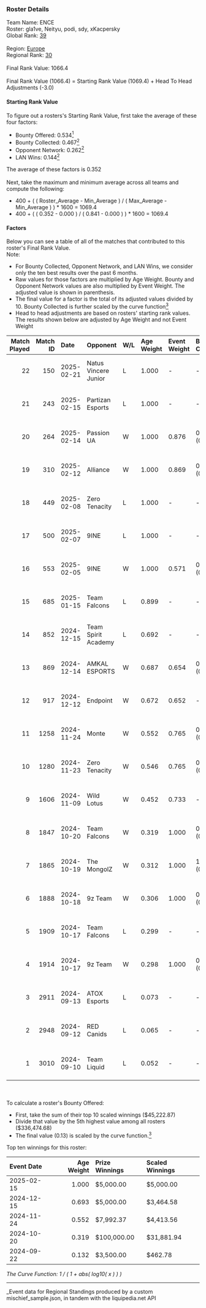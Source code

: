 ### Roster Details<br />
Team Name: ENCE<br />
Roster: gla1ve, Neityu, podi, sdy, xKacpersky<br />
Global Rank: [39](../../standings_global_2025_03_01.md)<br />
<br />
Region: [Europe]( ../../standings_europe_2025_03_01.md)<br />
Regional Rank: [30]( ../../standings_europe_2025_03_01.md)<br />
<br />
Final Rank Value:  1066.4<br />
<br />
Final Rank Value (1066.4) = Starting Rank Value (1069.4) + Head To Head Adjustments (-3.0)<br />

#### Starting Rank Value<br />
To figure out a rosters's Starting Rank Value, first take the average of these four factors:<br />
- Bounty Offered: 0.534[<sup>1</sup>](#table2)
- Bounty Collected: 0.467[<sup>2</sup>](#table1)
- Opponent Network: 0.262[<sup>2</sup>](#table1)
- LAN Wins: 0.144[<sup>2</sup>](#table1)

The average of these factors is 0.352<br />
<br />
Next, take the maximum and minimum average across all teams and compute the following:<br />
- 400 + ( ( Roster_Average - Min_Average ) / ( Max_Average - Min_Average ) ) * 1600 = 1069.4
- 400 + ( ( 0.352 - 0.000 ) / ( 0.841 - 0.000 ) ) * 1600 = 1069.4


#### Factors<br />
Below you can see a table of all of the matches that contributed to this roster's Final Rank Value.<br />
Note:<br />

- For Bounty Collected, Opponent Network, and LAN Wins, we consider only the ten best results over the past 6 months.
- Raw values for those factors are multiplied by Age Weight. Bounty and Opponent Network values are also multiplied by Event Weight. The adjusted value is shown in parenthesis.
- The final value for a factor is the total of its adjusted values divided by 10. Bounty Collected is further scaled by the curve function[<sup>3</sup>](#curveFunction)
- Head to head adjustments are based on rosters' starting rank values. The results shown below are adjusted by Age Weight and not Event Weight
<span id="table1"></span><br />


| Match Played | Match ID | Date       | Opponent             | W/L | Age Weight | Event Weight | Bounty Collected | Opponent Network | LAN Wins  | H2H Adj. | Roster                                |
| -: | -: | :- | :- | :- | :- | :- | :- | :- | :- | -: | :- |
|           22 |      150 | 2025-02-21 | Natus Vincere Junior | L   | 1.000      | -            | -                | -                | -         |   -18.27 | gla1ve, Neityu, podi, sdy, xKacpersky |
|           21 |      243 | 2025-02-15 | Partizan Esports     | L   | 1.000      | -            | -                | -                | -         |   -13.32 | gla1ve, Neityu, podi, sdy, xKacpersky |
|           20 |      264 | 2025-02-14 | Passion UA           | W   | 1.000      | 0.876        | 0.044 (0.039)    | 0.588 (0.515)    | 0 (0.000) |    22.61 | gla1ve, Neityu, podi, sdy, xKacpersky |
|           19 |      310 | 2025-02-12 | Alliance             | W   | 1.000      | 0.869        | 0.015 (0.013)    | 0.595 (0.517)    | 0 (0.000) |    11.09 | gla1ve, Neityu, podi, sdy, xKacpersky |
|           18 |      449 | 2025-02-08 | Zero Tenacity        | L   | 1.000      | -            | -                | -                | -         |   -24.39 | gla1ve, Neityu, podi, sdy, xKacpersky |
|           17 |      500 | 2025-02-07 | 9INE                 | L   | 1.000      | -            | -                | -                | -         |   -17.62 | gla1ve, Neityu, podi, sdy, xKacpersky |
|           16 |      553 | 2025-02-05 | 9INE                 | W   | 1.000      | 0.571        | 0.037 (0.021)    | 0.895 (0.511)    | 0 (0.000) |    12.77 | gla1ve, Neityu, podi, sdy, xKacpersky |
|           15 |      685 | 2025-01-15 | Team Falcons         | L   | 0.899      | -            | -                | -                | -         |    -0.38 | gla1ve, Neityu, podi, sdy, xKacpersky |
|           14 |      852 | 2024-12-15 | Team Spirit Academy  | L   | 0.692      | -            | -                | -                | -         |   -12.97 | gla1ve, Neityu, podi, sdy, xKacpersky |
|           13 |      869 | 2024-12-14 | AMKAL ESPORTS        | W   | 0.687      | 0.654        | 0.015 (0.007)    | 0.183 (0.082)    | 0 (0.000) |     2.95 | gla1ve, Neityu, podi, sdy, xKacpersky |
|           12 |      917 | 2024-12-12 | Endpoint             | W   | 0.672      | 0.652        | -                | 0.233 (0.102)    | 0 (0.000) |     2.93 | gla1ve, Neityu, podi, sdy, xKacpersky |
|           11 |     1258 | 2024-11-24 | Monte                | W   | 0.552      | 0.765        | 0.029 (0.012)    | 0.227 (0.096)    | 0 (0.000) |     3.80 | gla1ve, Neityu, podi, sdy, xKacpersky |
|           10 |     1280 | 2024-11-23 | Zero Tenacity        | W   | 0.546      | 0.765        | 0.026 (0.011)    | 0.507 (0.212)    | -         |     4.58 | gla1ve, Neityu, podi, sdy, xKacpersky |
|            9 |     1606 | 2024-11-09 | Wild Lotus           | W   | 0.452      | 0.733        | -                | 0.462 (0.153)    | -         |     2.88 | gla1ve, Neityu, podi, sdy, xKacpersky |
|            8 |     1847 | 2024-10-20 | Team Falcons         | W   | 0.319      | 1.000        | 0.927 (0.295)    | 0.744 (0.237)    | 1 (0.319) |     9.94 | gla1ve, Neityu, podi, sdy, xKacpersky |
|            7 |     1865 | 2024-10-19 | The MongolZ          | W   | 0.312      | 1.000        | 1.000 (0.312)    | 0.625 (0.195)    | 1 (0.312) |     9.73 | gla1ve, Neityu, podi, sdy, xKacpersky |
|            6 |     1888 | 2024-10-18 | 9z Team              | W   | 0.306      | 1.000        | 0.015 (0.005)    | -                | 1 (0.306) |     1.75 | gla1ve, Neityu, podi, sdy, xKacpersky |
|            5 |     1909 | 2024-10-17 | Team Falcons         | L   | 0.299      | -            | -                | -                | -         |    -0.09 | gla1ve, Neityu, podi, sdy, xKacpersky |
|            4 |     1914 | 2024-10-17 | 9z Team              | W   | 0.298      | 1.000        | 0.015 (0.005)    | -                | 1 (0.298) |     1.70 | gla1ve, Neityu, podi, sdy, xKacpersky |
|            3 |     2911 | 2024-09-13 | ATOX Esports         | L   | 0.073      | -            | -                | -                | -         |    -1.07 | gla1ve, Goofy, Kylar, podi, sdy       |
|            2 |     2948 | 2024-09-12 | RED Canids           | L   | 0.065      | -            | -                | -                | -         |    -1.48 | gla1ve, Goofy, Kylar, podi, sdy       |
|            1 |     3010 | 2024-09-10 | Team Liquid          | L   | 0.052      | -            | -                | -                | -         |    -0.12 | gla1ve, Goofy, Kylar, podi, sdy       |

<br />
<span id="table2"></span><br />
To calculate a roster's Bounty Offered:<br />

- First, take the sum of their top 10 scaled winnings ($45,222.87)
- Divide that value by the 5th highest value among all rosters ($336,474.68)
- The final value (0.13) is scaled by the curve function.[<sup>3</sup>](#curveFunction)

Top ten winnings for this roster:<br />

| Event Date | Age Weight | Prize Winnings | Scaled Winnings |
| :- | -: | :- | :- |
| 2025-02-15 |      1.000 | $5,000.00      | $5,000.00       |
| 2024-12-15 |      0.693 | $5,000.00      | $3,464.58       |
| 2024-11-24 |      0.552 | $7,992.37      | $4,413.56       |
| 2024-10-20 |      0.319 | $100,000.00    | $31,881.94      |
| 2024-09-22 |      0.132 | $3,500.00      | $462.78         |


<span id="curveFunction"></span>_The Curve Function: 1 / ( 1 + abs( log10( x ) ) )_<br />

---
_Event data for Regional Standings produced by a custom mischief_sample.json, in tandem with the liquipedia.net API<br />
